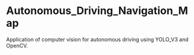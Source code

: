 # Autonomous_Driving_Navigation_Map
Application of computer vision for autonomous driving using YOLO_V3 and OpenCV.
